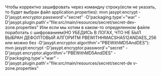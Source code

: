Чтобы корректно зашифровать через командну строку(если не указать, то будет выбран файл application.properties):
mvn jasypt:encrypt -D'jasypt.encryptor.password'="secret"  -D'packaging.type'="war"  -D'jasypt.plugin.path'="file:src/main/resources/secret/secret-dev-zone.properties"
Или если мы хотим в каком-то определенном файле поработать с шифрованием(НО УБЕДИСЬ В ЛОГАХ, ЧТО НЕ БЫЛ ВЫБРАН ДЕФОЛТОВЫЙ АЛГОРИТМ PBEWITHHMACSHA512ANDAES_256 или можно без -D'jasypt.encryptor.algorithm'="PBEWithMD5AndDES"):
mvn jasypt:encrypt -D'jasypt.encryptor.password'="secret" -D'jasypt.encryptor.algorithm'="PBEWithMD5AndDES" -D'packaging.type'="war" -D'jasypt.plugin.path'="file:src/main/resources/secret/secret-de
v-zone.properties"

